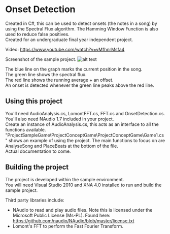 Onset Detection
==============
Created in C#, this can be used to detect onsets (the notes in a song) by using the Spectral Flux algorithm. The Hamming Window Function is also used to reduce false positives.  
Created for an undergraduate final year independent project.

Video: https://www.youtube.com/watch?v=vMfhnrMsfa4

Screenshot of the sample project. 
![alt text](https://dl.dropboxusercontent.com/u/15765996/images/Final%20Year%20Project/2014-05-13_04-13-58.png "")

The blue line on the graph marks the current position in the song.  
The green line shows the spectral flux.  
The red line shows the running average + an offset.  
An onset is detected whenever the green line peaks above the red line.

Using this project
--------------
You'll need AudioAnalysis.cs, LomontFFT.cs, FFT.cs and OnsetDetection.cs. You'll also need NAudio 1.7 included in your project.  
Create an instance of AudioAnalysis.cs, this acts as an interface to all the functions available.  
"ProjectSampleGame\ProjectConceptGame\ProjectConceptGame\Game1.cs" shows an example of using the project. The main functions to focus on are AnalyseSong and PlaceBeats at the bottom of the file.  
Actual documentation to come.

Building the project
--------------
The project is developed within the sample environment.   
You will need Visual Studio 2010 and XNA 4.0 installed to run and build the sample project.

Third party libraries include:
- NAudio to read and play audio files. Note this is licensed under the Microsoft Public License (Ms-PL). Found here: https://github.com/naudio/NAudio/blob/master/license.txt
- Lomont's FFT to perform the Fast Fourier Transform.



